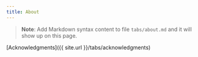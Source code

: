 ```yaml
---
title: About
---
```


> **Note**: Add Markdown syntax content to file `tabs/about.md` and it will show up on this page.

[Acknowledgments]({{ site.url }}/tabs/acknowledgments)
